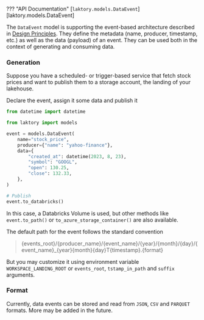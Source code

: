??? "API Documentation"
    [`laktory.models.DataEvent`][laktory.models.DataEvent]<br>

The `DataEvent` model is supporting the event-based architecture described in [Design Principles](../design.md).
They define the metadata (name, producer, timestamp, etc.) as well as the data (payload) of an event.
They can be used both in the context of generating and consuming data.

### Generation
Suppose you have a scheduled- or trigger-based service that fetch stock prices and want to publish them to a storage account, the landing of your lakehouse.

Declare the event, assign it some data and publish it
```py
from datetime import datetime

from laktory import models

event = models.DataEvent(
    name="stock_price",
    producer={"name": "yahoo-finance"},
    data={
        "created_at": datetime(2023, 8, 23),
        "symbol": "GOOGL",
        "open": 130.25,
        "close": 132.33,
    },
)

# Publish
event.to_databricks()
```
In this case, a Databricks Volume is used, but other methods like `event.to_path()` or `to_azure_storage_container()` are also available.

The default path for the event follows the standard convention
> {events_root}/{producer_name}/{event_name}/{year}/{month}/{day}/{event_name}_{year}{month}{day}T{timestamp}.{format}

But you may customize it using environment variable `WORKSPACE_LANDING_ROOT` or `events_root`, `tstamp_in_path` and `suffix` arguments.

### Format
Currently, data events can be stored and read from `JSON`, `CSV` and `PARQUET` formats. More may be added in the future. 